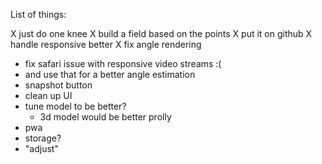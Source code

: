 List of things:

X just do one knee
X build a field based on the points
X put it on github
X handle responsive better
X fix angle rendering
* fix safari issue with responsive video streams :(
* and use that for a better angle estimation
* snapshot button
* clean up UI
* tune model to be better?
  - 3d model would be better prolly
* pwa
* storage?
* "adjust"
